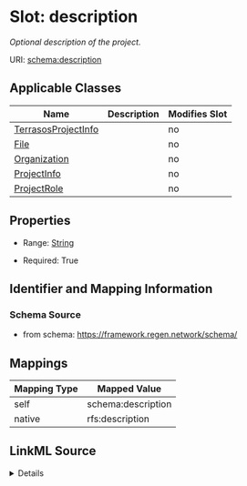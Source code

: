 

# Slot: description


_Optional description of the project._





URI: [schema:description](http://schema.org/description)



<!-- no inheritance hierarchy -->





## Applicable Classes

| Name | Description | Modifies Slot |
| --- | --- | --- |
| [TerrasosProjectInfo](TerrasosProjectInfo.md) |  |  no  |
| [File](File.md) |  |  no  |
| [Organization](Organization.md) |  |  no  |
| [ProjectInfo](ProjectInfo.md) |  |  no  |
| [ProjectRole](ProjectRole.md) |  |  no  |







## Properties

* Range: [String](String.md)

* Required: True





## Identifier and Mapping Information







### Schema Source


* from schema: https://framework.regen.network/schema/




## Mappings

| Mapping Type | Mapped Value |
| ---  | ---  |
| self | schema:description |
| native | rfs:description |




## LinkML Source

<details>
```yaml
name: description
description: Optional description of the project.
from_schema: https://framework.regen.network/schema/
rank: 1000
slot_uri: schema:description
alias: description
domain_of:
- ProjectInfo
- ProjectRole
- Organization
- File
range: string
required: true

```
</details>